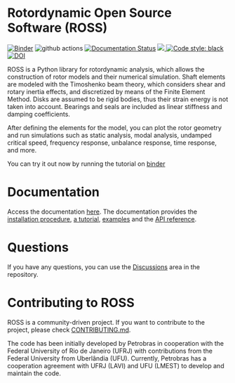 # Rotordynamic Open Source Software (ROSS)
[![Binder](https://mybinder.org/badge_logo.svg)](https://mybinder.org/v2/gh/petrobras/ross/1.4.0?filepath=%2Fdocs%2Ftutorials)
![github actions](https://github.com/petrobras/ross/workflows/Tests/badge.svg)
[![Documentation Status](https://readthedocs.org/projects/ross/badge/?version=latest)](https://ross.readthedocs.io/en/latest/?badge=latest)
<a href="https://codecov.io/gh/petrobras/ross">
<img src="https://codecov.io/gh/petrobras/ross/branch/main/graph/badge.svg">
</a>
[![Code style: black](https://img.shields.io/badge/code%20style-black-000000.svg)](https://github.com/ambv/black)
[![DOI](https://joss.theoj.org/papers/10.21105/joss.02120/status.svg)](https://doi.org/10.21105/joss.02120)

ROSS is a Python library for rotordynamic analysis, which allows the construction of rotor models and their numerical
simulation. Shaft elements are modeled with the Timoshenko beam theory, which considers shear and rotary inertia
effects, and discretized by means of the Finite Element Method. Disks are assumed to be rigid bodies, thus their strain
energy is not taken into account. Bearings and seals are included as linear stiffness and damping coefficients.

After defining the elements for the model, you can plot the rotor geometry and run simulations such as static analysis,
modal analysis, undamped critical speed, frequency response, unbalance response, time response, and more.

You can try it out now by running the tutorial on [binder](https://mybinder.org/v2/gh/petrobras/ross/1.4.0?filepath=%2Fdocs%2Ftutorials)

# Documentation 
Access the documentation [here](https://ross.readthedocs.io/en/latest/index.html).
The documentation provides the [installation procedure](https://ross.readthedocs.io/en/latest/getting_started/installation.html), 
[a tutorial](https://ross.readthedocs.io/en/latest/tutorials/tutorial_part_1.html), 
[examples](https://ross.readthedocs.io/en/latest/discussions/discussions.html) and the 
[API reference](https://ross.readthedocs.io/en/latest/references/api.html).

# Questions
If you have any questions, you can use the [Discussions](https://github.com/petrobras/ross/discussions) area in the repository.

# Contributing to ROSS
ROSS is a community-driven project. If you want to contribute to the project, please
check [CONTRIBUTING.md](https://github.com/petrobras/ross/blob/main/CONTRIBUTING.md). 

The code has been initially developed by Petrobras in cooperation with the Federal University of Rio de Janeiro (UFRJ)
with contributions from the Federal University from Uberlândia (UFU).
Currently, Petrobras has a cooperation agreement with UFRJ (LAVI) and UFU (LMEST) to develop and maintain the code.

